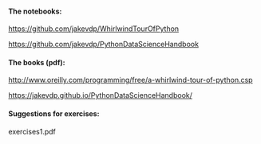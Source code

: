 #### The notebooks:  

https://github.com/jakevdp/WhirlwindTourOfPython

https://github.com/jakevdp/PythonDataScienceHandbook

#### The books (pdf):

http://www.oreilly.com/programming/free/a-whirlwind-tour-of-python.csp

https://jakevdp.github.io/PythonDataScienceHandbook/

#### Suggestions for exercises:

exercises1.pdf
